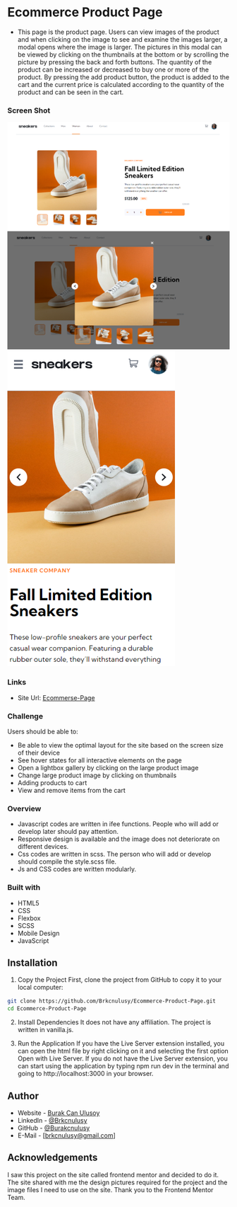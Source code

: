 # Ecommerce Product Page
- This page is the product page. Users can view images of the product and when clicking on the image to see and examine the images larger, a modal opens where the image is larger. The pictures in this modal can be viewed by clicking on the thumbnails at the bottom or by scrolling the picture by pressing the back and forth buttons. The quantity of the product can be increased or decreased to buy one or more of the product. By pressing the add product button, the product is added to the cart and the current price is calculated according to the quantity of the product and can be seen in the cart. 

### Screen Shot

![Screen Shot](./assets/images/Ekran%20Alıntısı.PNG)
![Screen Shot](./assets/images/Ekran%20Alıntısı2.PNG)
![Screen Shot](./assets/images/Ekran%20Alıntısı3.PNG)

### Links
- Site Url: [Ecommerse-Page](https://brkcnulusy.github.io/Ecommerce-Product-Page/)

### Challenge

Users should be able to:

- Be able to view the optimal layout for the site based on the screen size of their device
- See hover states for all interactive elements on the page
- Open a lightbox gallery by clicking on the large product image
- Change large product image by clicking on thumbnails
- Adding products to cart
- View and remove items from the cart

### Overview
- Javascript codes are written in ifee functions. People who will add or develop later should pay attention.
- Responsive design is available and the image does not deteriorate on different devices.
- Css codes are written in scss. The person who will add or develop should compile the style.scss file.
- Js and CSS codes are written modularly.

### Built with

- HTML5
- CSS
- Flexbox
- SCSS
- Mobile Design 
- JavaScript

## Installation

1. Copy the Project
First, clone the project from GitHub to copy it to your local computer:
```bash
git clone https://github.com/Brkcnulusy/Ecommerce-Product-Page.git
cd Ecommerce-Product-Page
```
2. Install Dependencies
It does not have any affiliation. The project is written in vanilla.js.

3. Run the Application
If you have the Live Server extension installed, you can open the html file by right clicking on it and selecting the first option Open with Live Server.
If you do not have the Live Server extension, you can start using the application by typing npm run dev in the terminal and going to http://localhost:3000 in your browser.

## Author

- Website - [Burak Can Ulusoy](https://mavifloravakfi.com/)
- LinkedIn - [@Brkcnulusy](https://www.linkedin.com/in/burak-can-ulusoy-375120272/)
- GitHub - [@Burakcnulusy](https://github.com/Brkcnulusy/)
- E-Mail - [brkcnulusy@gmail.com] 

## Acknowledgements

I saw this project on the site called frontend mentor and decided to do it. The site shared with me the design pictures required for the project and the image files I need to use on the site. Thank you to the Frontend Mentor Team.


